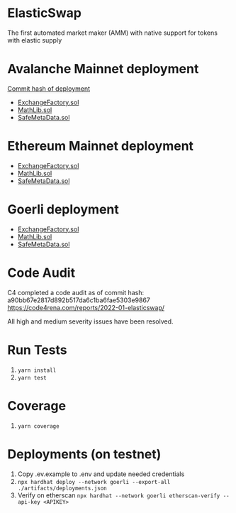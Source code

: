 # ElasticSwap

The first automated market maker (AMM) with native support for tokens with elastic supply

# Avalanche Mainnet deployment
[Commit hash of deployment](https://github.com/ElasticSwap/elasticswap/commit/1fe434e8d424c55175f0be3912b6c06e8d3ad621)

- [ExchangeFactory.sol](https://snowtrace.io/address/0x8B3D780Db8842593d8b61632A2F76c4D4f31D7C3)
- [MathLib.sol](https://snowtrace.io/address/0xE3C08c95aa81474f44Bee23f8C45d470ddaD37Be)
- [SafeMetaData.sol](https://snowtrace.io/address/0xe24953B2E641c9e026c49C925D9564cDb542606A)

# Ethereum Mainnet deployment

- [ExchangeFactory.sol](https://etherscan.io/address/0x8B3D780Db8842593d8b61632A2F76c4D4f31D7C3)
- [MathLib.sol](https://etherscan.io/address/0xe3c08c95aa81474f44bee23f8c45d470ddad37be)
- [SafeMetaData.sol](https://etherscan.io/address/0xe24953B2E641c9e026c49C925D9564cDb542606A)

# Goerli deployment
- [ExchangeFactory.sol](https://goerli.etherscan.io/address/0xA111d3cBBd2D4d4a2b0C588Ae516C4F577024B42)
- [MathLib.sol](https://goerli.etherscan.io/address/0x51598189F871C9239647370a68793Ff3798bCD3A)
- [SafeMetaData.sol](https://goerli.etherscan.io/address/0x359a1F813176c40E872E756a2E16723E97BE96d2)


# Code Audit
C4 completed a code audit as of commit hash: a90bb67e2817d892b517da6c1ba6fae5303e9867
https://code4rena.com/reports/2022-01-elasticswap/

All high and medium severity issues have been resolved. 

# Run Tests
1. `yarn install`
2. `yarn test`

# Coverage
1. `yarn coverage`

# Deployments (on testnet)
1. Copy .ev.example to .env and update needed credentials
1. `npx hardhat deploy --network goerli --export-all ./artifacts/deployments.json`
1. Verify on etherscan `npx hardhat --network goerli etherscan-verify --api-key <APIKEY>`